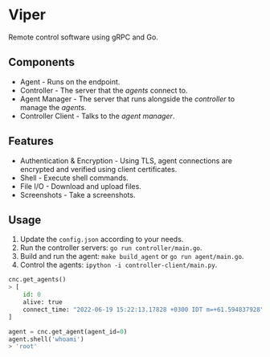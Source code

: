 # Viper

Remote control software using gRPC and Go.

## Components

- Agent - Runs on the endpoint.
- Controller - The server that the _agents_ connect to.
- Agent Manager - The server that runs alongside the _controller_ to manage the _agents_.
- Controller Client - Talks to the _agent manager_.

## Features

- Authentication & Encryption - Using TLS, agent connections are encrypted and verified using client certificates.
- Shell - Execute shell commands.
- File I/O - Download and upload files.
- Screenshots - Take a screenshots.

## Usage

1. Update the `config.json` according to your needs.
2. Run the controller servers: `go run controller/main.go`.
3. Build and run the agent: `make build_agent` or `go run agent/main.go`.
4. Control the agents: `ipython -i controller-client/main.py`.

```py
cnc.get_agents()
> [
    id: 0
    alive: true
    connect_time: "2022-06-19 15:22:13.17828 +0300 IDT m=+61.594837928"
]

agent = cnc.get_agent(agent_id=0)
agent.shell('whoami')
> 'root'
```
